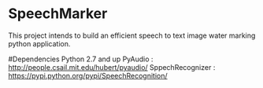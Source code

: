 # SpeechMarker
This project intends to build an efficient speech to text  image water marking python application.

#Dependencies
Python 2.7 and up
PyAudio : http://people.csail.mit.edu/hubert/pyaudio/
SppechRecognizer : https://pypi.python.org/pypi/SpeechRecognition/

